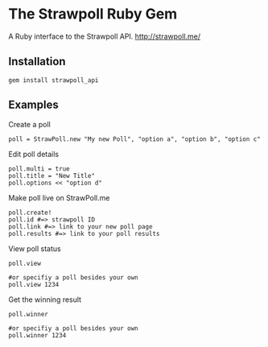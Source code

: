 # The Strawpoll Ruby Gem
A Ruby interface to the Strawpoll API. http://strawpoll.me/

## Installation
```
gem install strawpoll_api
```

## Examples

Create a poll
```
poll = StrawPoll.new "My new Poll", "option a", "option b", "option c"
```

Edit poll details
```
poll.multi = true
poll.title = "New Title"
poll.options << "option d"
```

Make poll live on StrawPoll.me
```
poll.create!
poll.id #=> strawpoll ID
poll.link #=> link to your new poll page
poll.results #=> link to your poll results
```

View poll status
```
poll.view

#or specifiy a poll besides your own
poll.view 1234
```

Get the winning result
```
poll.winner

#or specifiy a poll besides your own
poll.winner 1234
```
